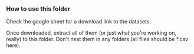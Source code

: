 ### How to use this folder
Check the google sheet for a download link to the datasets.

Once downloaded, extract all of them (or just what you're working on, really) to this folder. Don't nest them in any folders (all files should be *.csv here).

